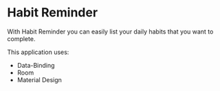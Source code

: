 # Habit Reminder
With Habit Reminder you can easily list your daily habits that you want to complete.

This application uses: 
* Data-Binding
* Room
* Material Design
